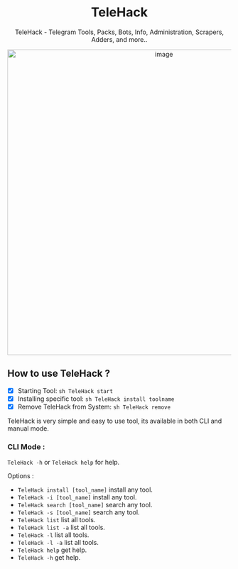 <div align="center">

# TeleHack
TeleHack - Telegram Tools, Packs, Bots, Info, Administration, Scrapers, Adders, and more..

<img width="689" alt="image" src="https://user-images.githubusercontent.com/51442719/166102361-802486e7-5638-4ccc-96ab-50b85d155940.png">

</div>

  ## How to use TeleHack ?
-  [x] Starting Tool: `sh TeleHack start`
-  [x] Installing specific tool: `sh TeleHack install toolname`
-  [x] Remove TeleHack from System: `sh TeleHack remove`

TeleHack is very simple and easy to use tool, its available in both CLI and manual mode.

### CLI Mode :
`TeleHack -h` or `TeleHack help` for help.

Options :
- `TeleHack install [tool_name]` install any tool.
- `TeleHack -i [tool_name]` install any tool.
- `TeleHack search [tool_name]` search any tool.
- `TeleHack -s [tool_name]` search any tool.
- `TeleHack list` list all tools.
- `TeleHack list -a` list all tools.
- `TeleHack -l` list all tools.
- `TeleHack -l -a` list all tools.
- `TeleHack help` get help.
- `TeleHack -h` get help.
